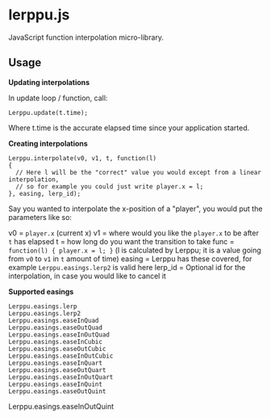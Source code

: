 # lerppu.js

JavaScript function interpolation micro-library.

## Usage

**Updating interpolations**

In update loop / function, call:

```
Lerppu.update(t.time);
```

Where t.time is the accurate elapsed time since your application started.

**Creating interpolations**

```
Lerppu.interpolate(v0, v1, t, function(l)
{
  // Here l will be the "correct" value you would except from a linear interpolation,
  // so for example you could just write player.x = l;
}, easing, lerp_id);
```

Say you wanted to interpolate the x-position of a "player", you would put the parameters like so:

v0 = `player.x` (current x)
v1 = where would you like the `player.x` to be after `t` has elapsed
t = how long do you want the transition to take
func = `function(l) { player.x = l; }` (l is calculated by Lerppu; it is a value going from `v0` to `v1` in `t` amount of time)
easing = Lerppu has these covered, for example `Lerppu.easings.lerp2` is valid here
lerp_id = Optional id for the interpolation, in case you would like to cancel it

**Supported easings**

```
Lerppu.easings.lerp
Lerppu.easings.lerp2
Lerppu.easings.easeInQuad
Lerppu.easings.easeOutQuad
Lerppu.easings.easeInOutQuad
Lerppu.easings.easeInCubic
Lerppu.easings.easeOutCubic
Lerppu.easings.easeInOutCubic
Lerppu.easings.easeInQuart
Lerppu.easings.easeOutQuart
Lerppu.easings.easeInOutQuart
Lerppu.easings.easeInQuint
Lerppu.easings.easeOutQuint

```
Lerppu.easings.easeInOutQuint

